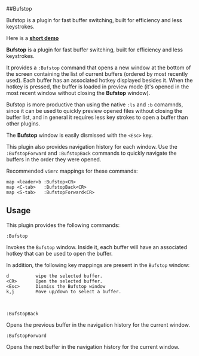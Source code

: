 ##Bufstop

Bufstop is a plugin for fast buffer switching, built for efficiency and less keystrokes.

Here is a **[short demo](http://www.youtube.com/watch?v=dM-SP3pI_8E)**

**Bufstop** is a plugin for fast buffer switching, built for efficiency and less keystrokes.

It provides a `:Bufstop` command that opens a new window at the bottom of the 
screen containing the list of current buffers (ordered by most recently used).
Each buffer has an associated hotkey displayed besides it. When the hotkey is
pressed, the buffer is loaded in preview mode (it's opened in the most 
recent window without closing the **Bufstop** window).

Bufstop is more productive than using the native `:ls` and `:b` comamnds, since it can be used
to quickly preview opened files without closing the buffer list, and in general it requires 
less key strokes to open a buffer than other plugins.

The **Bufstop** window is easily dismissed with the `<Esc>` key.

This plugin also provides navigation history for each window. Use the 
`:BufstopForward` and `:BufstopBack` commands to quickly navigate the buffers
in the order they were opened.

Recommended `vimrc` mappings for these commands:
    
    map <leader>b :Bufstop<CR>
    map <C-tab>   :BufstopBack<CR>
    map <S-tab>   :BufstopForward<CR>


Usage
-----

This plugin provides the following commands:

    :Bufstop

Invokes the `Bufstop` window. Inside it, each buffer will have an associated 
hotkey that can be used to open the buffer. 

In addition, the following key mappings are present in the `Bufstop` window:

    d          wipe the selected buffer.
    <CR>       Open the selected buffer.
    <Esc>      Dismiss the Bufstop window
    k,j        Move up/down to select a buffer.
<br>

    :BufstopBack

Opens the previous buffer in the navigation history for the current window.

    :BufstopForward

Opens the next buffer in the navigation history for the current window.



